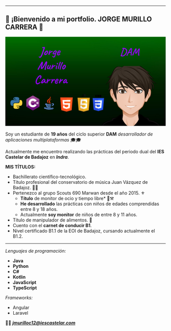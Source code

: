 ---
## 👾 ¡Bienvenido a mi portfolio.  JORGE MURILLO CARRERA  👾

![Imagen Principal](https://github.com/jorgemuri/jorgemuri/blob/main/.img/ImgPortfolio.png?raw=true)

Soy un estudiante de **19 años** del ciclo superior **DAM** *desarrollador de aplicaciones multiplataformas* 🎓🎓

Actualmente me encuentro realizando las prácticas del periodo dual del **IES Castelar de Badajoz** en ***Indra***.

**MIS TÍTULOS:**

* Bachillerato científico-tecnológico.
* Título profesional del conservatorio de música Juan Vázquez de Badajoz. 🎹🎶
* Pertenezco al grupo Scouts 690 Marwan desde el año 2015. ⚜️
	- **Título** de monitor de ocio y tiempo libre* 👷⚒️
 	- **He desarrollado** las prácticas con niños de edades comprendidas entre 8 y 18 años.
  	- Actualmente **soy monitor** de niños de entre 8 y 11 años.	 	
* Título de manipulador de alimentos. 🥑
* Cuento con el **carnet de conducir B1**.
* Nivel certificado B1.1 de la EOI de Badajoz, cursando actualmente el B1.2.

<hr>

*Lenguajes de programación:*

- **Java**
- **Python**
- **C#**
- **Kotlin**
- **JavaScript**
- **TypeScript**

*Frameworks:*

- Angular
- Laravel


📩📩 ***jmurilloc12@iescastelar.com***
